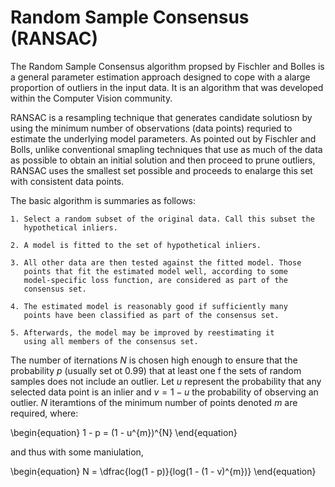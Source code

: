 # Random Sample Consensus (RANSAC)

The Random Sample Consensus algorithm propsed by Fischler and Bolles is a
general parameter estimation approach designed to cope with a alarge proportion
of outliers in the input data. It is an algorithm that was developed within the
Computer Vision community.

RANSAC is a resampling technique that generates candidate solutiosn by using
the minimum number of observations (data points) requried to estimate the
underlying model parameters. As pointed out by Fischler and Bolls, unlike
conventional smapling techniques that use as much of the data as possible to
obtain an initial solution and then proceed to prune outliers, RANSAC uses the
smallest set possible and proceeds to enalarge this set with consistent data
points.

The basic algorithm is summaries as follows:


    1. Select a random subset of the original data. Call this subset the
       hypothetical inliers.

    2. A model is fitted to the set of hypothetical inliers.

    3. All other data are then tested against the fitted model. Those
       points that fit the estimated model well, according to some
       model-specific loss function, are considered as part of the
       consensus set.

    4. The estimated model is reasonably good if sufficiently many
       points have been classified as part of the consensus set.

    5. Afterwards, the model may be improved by reestimating it
       using all members of the consensus set.


The number of iternations $N$ is chosen high enough to ensure that the
probability $p$ (usually set ot 0.99) that at least one f the sets of random
samples does not include an outlier. Let $u$ represent the probability that any
selected data point is an inlier and $v = 1 - u$ the probability of observing
an outlier. $N$ iteramtions of the minimum number of points denoted $m$ are
required, where:

\begin{equation}
    1 - p = (1 - u^{m})^{N}
\end{equation}

and thus with some maniulation,

\begin{equation}
    N = \dfrac{log(1 - p)}{log(1 - (1 - v)^{m})}
\end{equation}
